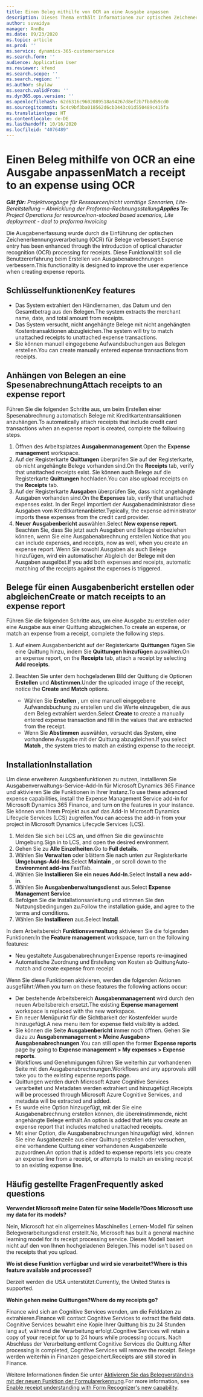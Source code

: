 ```yaml
---
title: Einen Beleg mithilfe von OCR an eine Ausgabe anpassen
description: Dieses Thema enthält Informationen zur optischen Zeichenerkennung (OCR) für Quittungen.
author: suvaidya
manager: AnnBe
ms.date: 09/23/2020
ms.topic: article
ms.prod: ''
ms.service: dynamics-365-customerservice
ms.search.form: ''
audience: Application User
ms.reviewer: kfend
ms.search.scope: ''
ms.search.region: ''
ms.author: shylaw
ms.search.validFrom: ''
ms.dyn365.ops.version: ''
ms.openlocfilehash: 62d6316c9602089518a94267d8ef2b7fb8d59cd0
ms.sourcegitcommit: 5c4c9bf3ba018562d6cb3443c01d550489c415fa
ms.translationtype: HT
ms.contentlocale: de-DE
ms.lasthandoff: 10/16/2020
ms.locfileid: "4076489"
---
```

# <a name="match-a-receipt-to-an-expense-using-ocr"></a><span data-ttu-id="1160a-103">Einen Beleg mithilfe von OCR an eine Ausgabe anpassen</span><span class="sxs-lookup"><span data-stu-id="1160a-103">Match a receipt to an expense using OCR</span></span>

<span data-ttu-id="1160a-104">_**Gilt für:** Projektvorgänge für Ressourcen/nicht vorrätige Szenarien, Lite-Bereitstellung – Abwicklung der Proforma-Rechnungsstellung_</span><span class="sxs-lookup"><span data-stu-id="1160a-104">_**Applies To:** Project Operations for resource/non-stocked based scenarios, Lite deployment - deal to proforma invoicing_</span></span>

<span data-ttu-id="1160a-105">Die Ausgabenerfassung wurde durch die Einführung der optischen Zeichenerkennungsverarbeitung (OCR) für Belege verbessert.</span><span class="sxs-lookup"><span data-stu-id="1160a-105">Expense entry has been enhanced through the introduction of optical character recognition (OCR) processing for receipts.</span></span> <span data-ttu-id="1160a-106">Diese Funktionalität soll die Benutzererfahrung beim Erstellen von Ausgabenabrechnungen verbessern.</span><span class="sxs-lookup"><span data-stu-id="1160a-106">This functionality is designed to improve the user experience when creating expense reports.</span></span>

## <a name="key-features"></a><span data-ttu-id="1160a-107">Schlüsselfunktionen</span><span class="sxs-lookup"><span data-stu-id="1160a-107">Key features</span></span>

- <span data-ttu-id="1160a-108">Das System extrahiert den Händlernamen, das Datum und den Gesamtbetrag aus den Belegen.</span><span class="sxs-lookup"><span data-stu-id="1160a-108">The system extracts the merchant name, date, and total amount from receipts.</span></span>
- <span data-ttu-id="1160a-109">Das System versucht, nicht angehängte Belege mit nicht angehängten Kostentransaktionen abzugleichen.</span><span class="sxs-lookup"><span data-stu-id="1160a-109">The system will try to match unattached receipts to unattached expense transactions.</span></span>
- <span data-ttu-id="1160a-110">Sie können manuell eingegebene Aufwandsbuchungen aus Belegen erstellen.</span><span class="sxs-lookup"><span data-stu-id="1160a-110">You can create manually entered expense transactions from receipts.</span></span>

## <a name="attach-receipts-to-an-expense-report"></a><span data-ttu-id="1160a-111">Anhängen von Belegen an eine Spesenabrechnung</span><span class="sxs-lookup"><span data-stu-id="1160a-111">Attach receipts to an expense report</span></span>

<span data-ttu-id="1160a-112">Führen Sie die folgenden Schritte aus, um beim Erstellen einer Spesenabrechnung automatisch Belege mit Kreditkartentransaktionen anzuhängen.</span><span class="sxs-lookup"><span data-stu-id="1160a-112">To automatically attach receipts that include credit card transactions when an expense report is created, complete the following steps.</span></span>

  1. <span data-ttu-id="1160a-113">Öffnen des Arbeitsplatzes **Ausgabenmanagement**.</span><span class="sxs-lookup"><span data-stu-id="1160a-113">Open the **Expense management** workspace.</span></span>
  2. <span data-ttu-id="1160a-114">Auf der Registerkarte **Quittungen** überprüfen Sie auf der Registerkarte, ob nicht angehängte Belege vorhanden sind.</span><span class="sxs-lookup"><span data-stu-id="1160a-114">On the **Receipts** tab, verify that unattached receipts exist.</span></span> <span data-ttu-id="1160a-115">Sie können auch Belege auf die Registerkarte **Quittungen** hochladen.</span><span class="sxs-lookup"><span data-stu-id="1160a-115">You can also upload receipts on the **Receipts** tab.</span></span>
  3. <span data-ttu-id="1160a-116">Auf der Registerkarte **Ausgaben** überprüfen Sie, dass  nicht angehängte Ausgaben vorhanden sind.</span><span class="sxs-lookup"><span data-stu-id="1160a-116">On the **Expenses** tab, verify that unattached expenses exist.</span></span> <span data-ttu-id="1160a-117">In der Regel importiert der Ausgabenadministrator diese Ausgaben vom Kreditkartenanbieter.</span><span class="sxs-lookup"><span data-stu-id="1160a-117">Typically, the expense administrator imports these expenses from the credit card provider.</span></span>
  4. <span data-ttu-id="1160a-118">**Neuer Ausgabenbericht** auswählen.</span><span class="sxs-lookup"><span data-stu-id="1160a-118">Select **New expense report**.</span></span> <span data-ttu-id="1160a-119">Beachten Sie, dass Sie jetzt auch Ausgaben und Belege einbeziehen können, wenn Sie eine Ausgabenabrechnung erstellen.</span><span class="sxs-lookup"><span data-stu-id="1160a-119">Notice that you can include expenses, and receipts, now as well, when you create an expense report.</span></span> <span data-ttu-id="1160a-120">Wenn Sie sowohl Ausgaben als auch Belege hinzufügen, wird ein automatischer Abgleich der Belege mit den Ausgaben ausgelöst.</span><span class="sxs-lookup"><span data-stu-id="1160a-120">If you add both expenses and receipts, automatic matching of the receipts against the expenses is triggered.</span></span>

## <a name="create-or-match-receipts-to-an-expense-report"></a><span data-ttu-id="1160a-121">Belege für einen Ausgabenbericht erstellen oder abgleichen</span><span class="sxs-lookup"><span data-stu-id="1160a-121">Create or match receipts to an expense report</span></span>
<span data-ttu-id="1160a-122">Führen Sie die folgenden Schritte aus, um eine Ausgabe zu erstellen oder eine Ausgabe aus einer Quittung abzugleichen.</span><span class="sxs-lookup"><span data-stu-id="1160a-122">To create an expense, or match an expense from a receipt, complete the following steps.</span></span>

  1. <span data-ttu-id="1160a-123">Auf einem Ausgabenbericht auf der Registerkarte **Quittungen** fügen Sie eine Quittung hinzu, indem Sie **Quittungen hinzufügen** auswählen.</span><span class="sxs-lookup"><span data-stu-id="1160a-123">On an expense report, on the **Receipts** tab, attach a receipt by selecting **Add receipts**.</span></span>
  2. <span data-ttu-id="1160a-124">Beachten Sie unter dem hochgeladenen Bild der Quittung die Optionen **Erstellen** und **Abstimmen**.</span><span class="sxs-lookup"><span data-stu-id="1160a-124">Under the uploaded image of the receipt, notice the **Create** and **Match** options.</span></span>

      - <span data-ttu-id="1160a-125">Wählen Sie **Erstellen** , um eine manuell eingegebene Aufwandsbuchung zu erstellen und die Werte einzugeben, die aus dem Beleg extrahiert werden.</span><span class="sxs-lookup"><span data-stu-id="1160a-125">Select **Create** to create a manually entered expense transaction and fill in the values that are extracted from the receipt.</span></span>
      - <span data-ttu-id="1160a-126">Wenn Sie **Abstimmen** auswählen, versucht das System, eine vorhandene Ausgabe mit der Quittung abzugleichen.</span><span class="sxs-lookup"><span data-stu-id="1160a-126">If you select **Match** , the system tries to match an existing expense to the receipt.</span></span>

## <a name="installation"></a><span data-ttu-id="1160a-127">Installation</span><span class="sxs-lookup"><span data-stu-id="1160a-127">Installation</span></span>

<span data-ttu-id="1160a-128">Um diese erweiteren Ausgabenfunktionen zu nutzen, installieren Sie Ausgabenverwaltungs-Service-Add-In für Microsoft Dynamics 365 Finance und aktivieren Sie die Funktionen in Ihrer Instanz.</span><span class="sxs-lookup"><span data-stu-id="1160a-128">To use these advanced expense capabilities, install the Expense Management Service add-in for Microsoft Dynamics 365 Finance, and turn on the features in your instance.</span></span> <span data-ttu-id="1160a-129">Sie können von Ihrem Projekt aus auf das Add-In Microsoft Dynamics Lifecycle Services (LCS) zugreifen.</span><span class="sxs-lookup"><span data-stu-id="1160a-129">You can access the add-in from your project in Microsoft Dynamics Lifecycle Services (LCS).</span></span>

1. <span data-ttu-id="1160a-130">Melden Sie sich bei LCS an, und öffnen Sie die gewünschte Umgebung.</span><span class="sxs-lookup"><span data-stu-id="1160a-130">Sign in to LCS, and open the desired environment.</span></span>
2. <span data-ttu-id="1160a-131">Gehen Sie zu **Alle Einzelheiten**.</span><span class="sxs-lookup"><span data-stu-id="1160a-131">Go to **Full details**.</span></span>
3. <span data-ttu-id="1160a-132">Wählen Sie **Verwalten** oder blättern Sie nach unten zur Registerkarte **Umgebungs-Add-Ins**.</span><span class="sxs-lookup"><span data-stu-id="1160a-132">Select **Maintain** , or scroll down to the **Environment add-ins** FastTab.</span></span>
4. <span data-ttu-id="1160a-133">Wählen Sie **Installieren Sie ein neues Add-In**.</span><span class="sxs-lookup"><span data-stu-id="1160a-133">Select **Install a new add-in**.</span></span>
5. <span data-ttu-id="1160a-134">Wählen Sie **Ausgabenberwaltungsdienst** aus.</span><span class="sxs-lookup"><span data-stu-id="1160a-134">Select **Expense Management Service**.</span></span>
6. <span data-ttu-id="1160a-135">Befolgen Sie die Installationsanleitung und stimmen Sie den Nutzungsbedingungen zu.</span><span class="sxs-lookup"><span data-stu-id="1160a-135">Follow the installation guide, and agree to the terms and conditions.</span></span>
7. <span data-ttu-id="1160a-136">Wählen Sie **Installieren** aus.</span><span class="sxs-lookup"><span data-stu-id="1160a-136">Select **Install**.</span></span>

<span data-ttu-id="1160a-137">In dem Arbeitsbereich **Funktionsverwaltung** aktivieren Sie die folgenden Funktionen:</span><span class="sxs-lookup"><span data-stu-id="1160a-137">In the **Feature management** workspace, turn on the following features:</span></span>

- <span data-ttu-id="1160a-138">Neu gestaltete Ausgabenabrechnungen</span><span class="sxs-lookup"><span data-stu-id="1160a-138">Expense reports re-imagined</span></span>
- <span data-ttu-id="1160a-139">Automatische Zuordnung und Erstellung von Kosten ab Quittung</span><span class="sxs-lookup"><span data-stu-id="1160a-139">Auto-match and create expense from receipt</span></span>

<span data-ttu-id="1160a-140">Wenn Sie diese Funktionen aktivieren, werden die folgenden Aktionen ausgeführt:</span><span class="sxs-lookup"><span data-stu-id="1160a-140">When you turn on these features the following actions occur:</span></span>

- <span data-ttu-id="1160a-141">Der bestehende Arbeitsbereich **Ausgabenmanagement** wird durch den neuen Arbeitsbereich ersetzt.</span><span class="sxs-lookup"><span data-stu-id="1160a-141">The existing **Expense management** workspace is replaced with the new workspace.</span></span>
- <span data-ttu-id="1160a-142">Ein neuer Menüpunkt für die Sichtbarkeit der Kostenfelder wurde hinzugefügt.</span><span class="sxs-lookup"><span data-stu-id="1160a-142">A new menu item for expense field visibility is added.</span></span>
- <span data-ttu-id="1160a-143">Sie können die Seite **Ausgabenbericht** immer noch öffnen. Gehen Sie dazu zu **Ausgabenmanagement > Meine Ausgaben> Ausgabenabrechnungen**.</span><span class="sxs-lookup"><span data-stu-id="1160a-143">You can still open the former **Expense reports** page by going to **Expense management > My expenses > Expense reports**.</span></span>
- <span data-ttu-id="1160a-144">Workflows und Genehmigungen führen Sie weiterhin zur vorhandenen Seite mit den Ausgabenabrechnungen.</span><span class="sxs-lookup"><span data-stu-id="1160a-144">Workflows and any approvals still take you to the existing expense reports page.</span></span>
- <span data-ttu-id="1160a-145">Quittungen werden durch Microsoft Azure Cognitive Services verarbeitet und Metadaten werden extrahiert und hinzugefügt.</span><span class="sxs-lookup"><span data-stu-id="1160a-145">Receipts will be processed through Microsoft Azure Cognitive Services, and metadata will be extracted and added.</span></span>
- <span data-ttu-id="1160a-146">Es wurde eine Option hinzugefügt, mit der Sie eine Ausgabenabrechnung erstellen können, die übereinstimmende, nicht angehängte Belege enthält.</span><span class="sxs-lookup"><span data-stu-id="1160a-146">An option is added that lets you create an expense report that includes matched unattached receipts.</span></span>
- <span data-ttu-id="1160a-147">Mit einer Option, die Ausgabenabrechnungen hinzugefügt wird, können Sie eine Ausgabenzeile aus einer Quittung erstellen oder versuchen, eine vorhandene Quittung einer vorhandenen Ausgabenzeile zuzuordnen.</span><span class="sxs-lookup"><span data-stu-id="1160a-147">An option that is added to expense reports lets you create an expense line from a receipt, or attempts to match an existing receipt to an existing expense line.</span></span>

## <a name="frequently-asked-questions"></a><span data-ttu-id="1160a-148">Häufig gestellte Fragen</span><span class="sxs-lookup"><span data-stu-id="1160a-148">Frequently asked questions</span></span>

<span data-ttu-id="1160a-149">**Verwendet Microsoft meine Daten für seine Modelle?**</span><span class="sxs-lookup"><span data-stu-id="1160a-149">**Does Microsoft use my data for its models?**</span></span>

<span data-ttu-id="1160a-150">Nein, Microsoft hat ein allgemeines Maschinelles Lernen-Modell für seinen Belegverarbeitungsdienst erstellt.</span><span class="sxs-lookup"><span data-stu-id="1160a-150">No, Microsoft has built a general machine learning model for its receipt processing service.</span></span> <span data-ttu-id="1160a-151">Dieses Modell basiert nicht auf den von Ihnen hochgeladenen Belegen.</span><span class="sxs-lookup"><span data-stu-id="1160a-151">This model isn't based on the receipts that you upload.</span></span>

<span data-ttu-id="1160a-152">**Wo ist diese Funktion verfügbar und wird sie verarbeitet?**</span><span class="sxs-lookup"><span data-stu-id="1160a-152">**Where is this feature available and processed?**</span></span>

<span data-ttu-id="1160a-153">Derzeit werden die USA unterstützt.</span><span class="sxs-lookup"><span data-stu-id="1160a-153">Currently, the United States is supported.</span></span>

<span data-ttu-id="1160a-154">**Wohin gehen meine Quittungen?**</span><span class="sxs-lookup"><span data-stu-id="1160a-154">**Where do my receipts go?**</span></span>

<span data-ttu-id="1160a-155">Finance wird sich an Cognitive Services wenden, um die Felddaten zu extrahieren.</span><span class="sxs-lookup"><span data-stu-id="1160a-155">Finance will contact Cognitive Services to extract the field data.</span></span> <span data-ttu-id="1160a-156">Cognitive Services bewahrt eine Kopie Ihrer Quittung bis zu 24 Stunden lang auf, während die Verarbeitung erfolgt.</span><span class="sxs-lookup"><span data-stu-id="1160a-156">Cognitive Services will retain a copy of your receipt for up to 24 hours while processing occurs.</span></span> <span data-ttu-id="1160a-157">Nach Abschluss der Verarbeitung entfernt Cognitive Services die Quittung.</span><span class="sxs-lookup"><span data-stu-id="1160a-157">After processing is completed, Cognitive Services will remove the receipt.</span></span> <span data-ttu-id="1160a-158">Belege werden weiterhin in Finanzen gespeichert.</span><span class="sxs-lookup"><span data-stu-id="1160a-158">Receipts are still stored in Finance.</span></span>

<span data-ttu-id="1160a-159">Weitere Informationen finden Sie unter [Aktivieren Sie das Belegverständnis mit der neuen Funktion der Formularerkennung](https://azure.microsoft.com/blog/enable-receipt-understanding-with-form-recognizer-s-new-capability/).</span><span class="sxs-lookup"><span data-stu-id="1160a-159">For more information, see [Enable receipt understanding with Form Recognizer's new capability](https://azure.microsoft.com/blog/enable-receipt-understanding-with-form-recognizer-s-new-capability/).</span></span>
